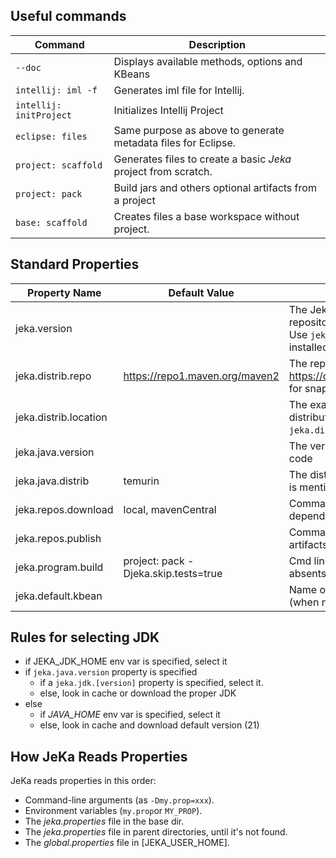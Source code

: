 ## Useful commands

| Command                 | Description                                                    |
|-------------------------|----------------------------------------------------------------|
| `--doc`                 | Displays available methods, options and KBeans                 |
| `intellij: iml -f`      | Generates iml file for Intellij.                               |
| `intellij: initProject` | Initializes Intellij Project                                   |
| `eclipse: files`        | Same purpose as above to generate metadata files for Eclipse.  |
| `project: scaffold`     | Generates files to create a basic _Jeka_ project from scratch. |
| `project: pack`         | Build jars and others optional artifacts from a project        |
| `base: scaffold`        | Creates files a base workspace without project.                |

## Standard Properties

| Property Name         | Default Value                        | Description                                                                                                                                                                            |
|-----------------------|--------------------------------------|----------------------------------------------------------------------------------------------------------------------------------------------------------------------------------------|
| jeka.version          |                                      | The Jeka version to use. It will be fetched from the repository specified in the `jeka.distrib.repo` property. Use `jeka.version=.` to force the use of the locally installed version. |
| jeka.distrib.repo     | https://repo1.maven.org/maven2       | The repo where to fetch JeKa versions. Use https://oss.sonatype.org/content/repositories/snapshots for snapshot versions                                                               |
| jeka.distrib.location |                                      | The exact location (file dir or url) to get the JeKa distribution. If set, both `jeka.version` and `jeka.distrib.repo` will be ignored.                                                |
| jeka.java.version     |                                      | The version of the JDK used to compile and run Java code                                                                                                                               |
| jeka.java.distrib     | temurin                              | The distribution of JDK to fetch when `jeka.java.version` is mentioned                                                                                                                 |
| jeka.repos.download   | local, mavenCentral                  | Comma separated string of repositories to fetch Maven dependencies. More details [here](reference-guide/execution-engine-properties/#repositories)                                     |
| jeka.repos.publish    |                                      | Comma separated string of repository to publish Maven artifacts. More details [here](reference-guide/execution-engine-properties/#repositories)                                        |
| jeka.program.build    | project: pack -Djeka.skip.tests=true | Cmd line to execute to build project when exec files are absents                                                                                                                       |
| jeka.default.kbean    |                                      | Name or class name of the KBean to use as default (when none is specified)                                                                                                             |



## Rules for selecting JDK 

- if JEKA_JDK_HOME env var is specified, select it
- if `jeka.java.version` property is specified 
    - if a `jeka.jdk.[version]` property is specified, select it. 
    - else, look in cache or download the proper JDK
- else
    - if *JAVA_HOME* env var is specified, select it
    - else, look in cache and download default version (21)

## How JeKa Reads Properties
JeKa reads properties in this order:

- Command-line arguments (as `-Dmy.prop=xxx`).
- Environment variables (`my.prop`or `MY_PROP`).
- The *jeka.properties* file in the base dir.
- The *jeka.properties* file in parent directories, until it's not found.
- The *global.properties* file in [JEKA_USER_HOME].